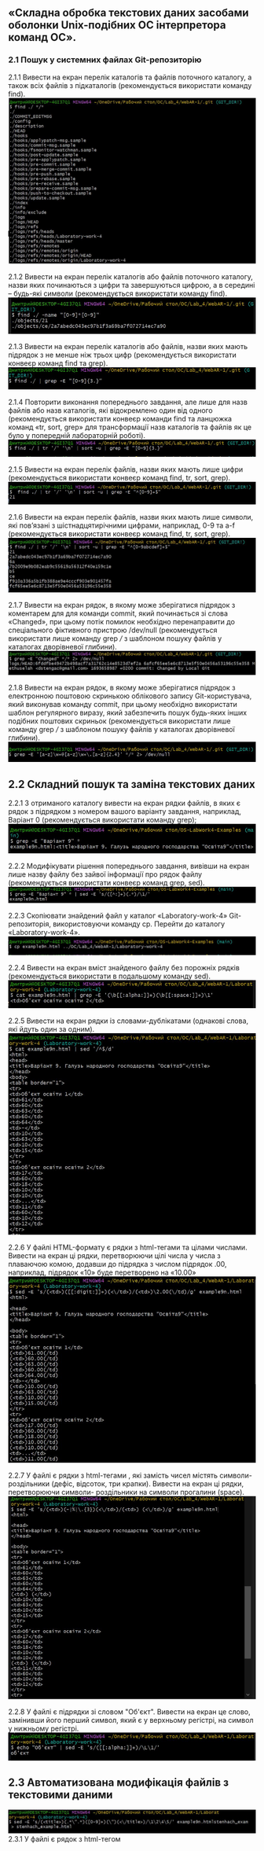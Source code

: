 ## «Складна обробка текстових даних засобами оболонки Unix-подібних ОС інтерпретора команд ОС».
### 2.1 Пошук у системних файлах Git-репозиторію
2.1.1 Вивести на екран перелік каталогів та файлів поточного каталогу, а також всіх файлів з підкаталогів (рекомендується використати команду find).
![Иллюстрация к проекту](https://github.com/Methouselah/WebAR-1/blob/Laboratory-work-4/Laboratory-work-4/foto/1.JPG)

2.1.2 Вивести на екран перелік каталогів або файлів поточного каталогу, назви яких починаються з цифри та завершуються цифрою, а в середині – будь-які символи (рекомендується використати команду find).
![Иллюстрация к проекту](https://github.com/Methouselah/WebAR-1/blob/Laboratory-work-4/Laboratory-work-4/foto/2.JPG)

2.1.3 Вивести на екран перелік каталогів або файлів, назви яких мають підрядок з не менше ніж трьох цифр (рекомендується використати конвеєр команд find та grep).
![Иллюстрация к проекту](https://github.com/Methouselah/WebAR-1/blob/Laboratory-work-4/Laboratory-work-4/foto/3.JPG)

2.1.4 Повторити виконання попереднього завдання, але лише для назв файлів або назв каталогів, які відокремлено один від одного (рекомендується використати конвеєр команди find та ланцюжка команд «tr, sort, grep» для трансформації назв каталогів та файлів як це було у попередній лабораторній роботі).
![Иллюстрация к проекту](https://github.com/Methouselah/WebAR-1/blob/Laboratory-work-4/Laboratory-work-4/foto/4.JPG)

2.1.5 Вивести на екран перелік файлів, назви яких мають лише цифри (рекомендується використати конвеєр команд find, tr, sort, grep).
![Иллюстрация к проекту](https://github.com/Methouselah/WebAR-1/blob/Laboratory-work-4/Laboratory-work-4/foto/5.JPG)

2.1.6 Вивести на екран перелік файлів, назви яких мають лише символи, які пов’язані з шістнадцятирічними цифрами, наприклад, 0-9 та a-f (рекомендується використати конвеєр команд find, tr, sort, grep).
![Иллюстрация к проекту](https://github.com/Methouselah/WebAR-1/blob/Laboratory-work-4/Laboratory-work-4/foto/6.JPG)

2.1.7 Вивести на екран рядок, в якому може зберігатися підрядок з коментарем для для команди commit, який починається зі слова «Changed», при цьому потік помилок необхідно перенаправити до спеціального фіктивного пристрою /dev/null (рекомендується використати лише команду grep */* з шаблоном пошуку файлів у каталогах дворівневої глибини).
![Иллюстрация к проекту](https://github.com/Methouselah/WebAR-1/blob/Laboratory-work-4/Laboratory-work-4/foto/7.JPG)

2.1.8 Вивести на екран рядок, в якому може зберігатися підрядок з електронною поштовою скринькою облікового запису Git-користувача, який виконував команду commit, при цьому необхідно використати шаблон регулярного виразу, який забезпечить пошук будь-яких інших подібних поштових скриньок (рекомендується використати лише команду grep */* з шаблоном пошуку файлів у каталогах дворівневої глибини).
![Иллюстрация к проекту](https://github.com/Methouselah/WebAR-1/blob/Laboratory-work-4/Laboratory-work-4/foto/8.JPG)

## 2.2 Складний пошук та заміна текстових даних
2.2.1 З отриманого каталогу вивести на екран рядки файлів, в яких є рядок з підрядком з номером вашого варіанту завдання, наприклад, Варіант 0 (рекомендується використати команду grep);
![Иллюстрация к проекту](https://github.com/Methouselah/WebAR-1/blob/Laboratory-work-4/Laboratory-work-4/foto/9.JPG)

2.2.2 Модифікувати рішення попереднього завдання, вивівши на екран лише назву
файлу без зайвої інформації про рядок файлу (рекомендується використати конвеєр команд
grep, sed).
![Иллюстрация к проекту](https://github.com/Methouselah/WebAR-1/blob/Laboratory-work-4/Laboratory-work-4/foto/10.JPG)

2.2.3 Скопіювати знайдений файл у каталог «Laboratory-work-4» Git-репозиторія,
використовуючи команду cp. Перейти до каталогу «Laboratory-work-4».
![Иллюстрация к проекту](https://github.com/Methouselah/WebAR-1/blob/Laboratory-work-4/Laboratory-work-4/foto/11.JPG)

2.2.4 Вивести на екран вміст знайденого файлу без порожніх рядків (рекомендується
використати в подальшому команду sed).
![Иллюстрация к проекту](https://github.com/Methouselah/WebAR-1/blob/Laboratory-work-4/Laboratory-work-4/foto/12.JPG)

2.2.5 Вивести на екран рядки із словами-дублікатами (однакові слова, які йдуть один
за одним).
![Иллюстрация к проекту](https://github.com/Methouselah/WebAR-1/blob/Laboratory-work-4/Laboratory-work-4/foto/13.JPG)

2.2.6 У файлі HTML-формату є рядки з html-тегами <td> та цілами числами. Вивести
на екран ці рядки, перетворюючи цілі числа у числа з плаваючою комою, додавши до підрядка
з числом підрядок .00, наприклад, підрядок «10» буде перетворено на «10.00»
![Иллюстрация к проекту](https://github.com/Methouselah/WebAR-1/blob/Laboratory-work-4/Laboratory-work-4/foto/14.JPG)

2.2.7 У файлі є рядки з html-тегами <td>, які замість чисел містять символи-
роздільники (дефіс, відсоток, три крапки). Вивести на екран ці рядки, перетворюючи символи-
роздільники на символи прогалини (space).
![Иллюстрация к проекту](https://github.com/Methouselah/WebAR-1/blob/Laboratory-work-4/Laboratory-work-4/foto/15.JPG)

2.2.8 У файлі є підрядки зі словом "Об'єкт". Вивести на екран це слово, замінивши
його перший символ, який є у верхньому регістрі, на символ у нижньому регістрі.
![Иллюстрация к проекту](https://github.com/Methouselah/WebAR-1/blob/Laboratory-work-4/Laboratory-work-4/foto/16.JPG)


## 2.3 Автоматизована модифікація файлів з текстовими даними
![Иллюстрация к проекту](https://github.com/Methouselah/WebAR-1/blob/Laboratory-work-4/Laboratory-work-4/foto/17.JPG)
2.3.1 У файлі є рядок з html-тегом <title>. Видалити з цього рядка цифри, які розміщено наприкінці рядка.
![Иллюстрация к проекту](https://github.com/Methouselah/WebAR-1/blob/Laboratory-work-4/Laboratory-work-4/foto/18.JPG)

2.3.2 У файлі є рядок з html-тегом <title>. Додати після цього рядка новий рядок, який містить наступне: "<h1>Таблиця оновлено автоматично. Автор - ПІБ, група</h1>" (рекомендується додати за номером, який заздалегіть визначено попердньою командою sed
наприклад, після 4-го рядку).
![Иллюстрация к проекту](https://github.com/Methouselah/WebAR-1/blob/Laboratory-work-4/Laboratory-work-4/foto/19.JPG)

2.3.3Видалити з файлу всі порожні рядки.
![Иллюстрация к проекту](https://github.com/Methouselah/WebAR-1/blob/Laboratory-work-4/Laboratory-work-4/foto/20.JPG)

2.3.4Видалити з файлу слова-дублікати.
![Иллюстрация к проекту](https://github.com/Methouselah/WebAR-1/blob/Laboratory-work-4/Laboratory-work-4/foto/21.JPG)

2.3.5 Об’єднати команди SED, створені у попередніх завданнях, в окремий текстовий
файл з назвою за шаблоном surname.sed, де surname – ваше прізвище латинськими літерами.
Виконати утиліту SED з читанням команд зі створенного файлу.
![Иллюстрация к проекту](https://github.com/Methouselah/WebAR-1/blob/Laboratory-work-4/Laboratory-work-4/foto/22.JPG)






